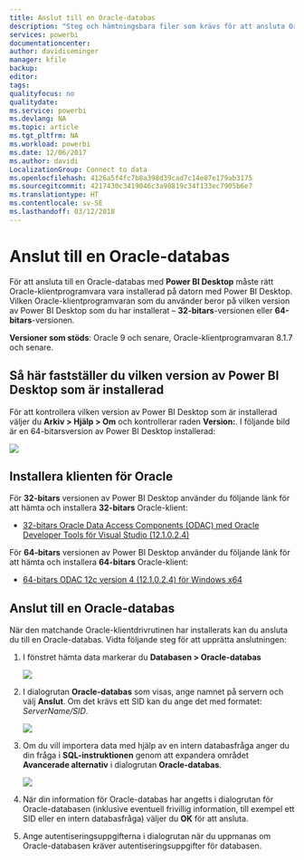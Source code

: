 ```yaml
---
title: Anslut till en Oracle-databas
description: "Steg och hämtningsbara filer som krävs för att ansluta Oracle till Power BI Desktop"
services: powerbi
documentationcenter: 
author: davidiseminger
manager: kfile
backup: 
editor: 
tags: 
qualityfocus: no
qualitydate: 
ms.service: powerbi
ms.devlang: NA
ms.topic: article
ms.tgt_pltfrm: NA
ms.workload: powerbi
ms.date: 12/06/2017
ms.author: davidi
LocalizationGroup: Connect to data
ms.openlocfilehash: 4126a5f4fc7b8a398d39cad7c14e87e179ab3175
ms.sourcegitcommit: 4217430c3419046c3a90819c34f133ec7905b6e7
ms.translationtype: HT
ms.contentlocale: sv-SE
ms.lasthandoff: 03/12/2018
---
```

# <a name="connect-to-an-oracle-database"></a>Anslut till en Oracle-databas
För att ansluta till en Oracle-databas med **Power BI Desktop** måste rätt Oracle-klientprogramvara vara installerad på datorn med Power BI Desktop. Vilken Oracle-klientprogramvaran som du använder beror på vilken version av Power BI Desktop som du har installerat – **32-bitars**-versionen eller **64-bitars**-versionen.

**Versioner som stöds**: Oracle 9 och senare, Oracle-klientprogramvaran 8.1.7 och senare.

## <a name="determining-which-version-of-power-bi-desktop-is-installed"></a>Så här fastställer du vilken version av Power BI Desktop som är installerad
För att kontrollera vilken version av Power BI Desktop som är installerad väljer du **Arkiv > Hjälp > Om** och kontrollerar raden **Version:**. I följande bild är en 64-bitarsversion av Power BI Desktop installerad:

![](media/desktop-connect-oracle-database/connect-oracle-database_1.png)

## <a name="installing-the-oracle-client"></a>Installera klienten för Oracle
För **32-bitars** versionen av Power BI Desktop använder du följande länk för att hämta och installera **32-bitars** Oracle-klient:

* [32-bitars Oracle Data Access Components (ODAC) med Oracle Developer Tools för Visual Studio (12.1.0.2.4)](http://www.oracle.com/technetwork/topics/dotnet/utilsoft-086879.html)

För **64-bitars** versionen av Power BI Desktop använder du följande länk för att hämta och installera **64-bitars** Oracle-klient:

* [64-bitars ODAC 12c version 4 (12.1.0.2.4) för Windows x64](http://www.oracle.com/technetwork/database/windows/downloads/index-090165.html)

## <a name="connect-to-an-oracle-database"></a>Anslut till en Oracle-databas
När den matchande Oracle-klientdrivrutinen har installerats kan du ansluta du till en Oracle-databas. Vidta följande steg för att upprätta anslutningen:

1. I fönstret hämta data markerar du **Databasen > Oracle-databas**
   
   ![](media/desktop-connect-oracle-database/connect-oracle-database_2.png)
2. I dialogrutan **Oracle-databas** som visas, ange namnet på servern och välj **Anslut**. Om det krävs ett SID kan du ange det med formatet: *ServerName/SID*.
   
   ![](media/desktop-connect-oracle-database/connect-oracle-database_3.png)
3. Om du vill importera data med hjälp av en intern databasfråga anger du din fråga i **SQL-instruktionen** genom att expandera området **Avancerade alternativ** i dialogrutan **Oracle-databas**.
   
   ![](media/desktop-connect-oracle-database/connect-oracle-database_4.png)
4. När din information för Oracle-databas har angetts i dialogrutan för Oracle-databasen (inklusive eventuell frivillig information, till exempel ett SID eller en intern databasfråga) väljer du **OK** för att ansluta.
5. Ange autentiseringsuppgifterna i dialogrutan när du uppmanas om Oracle-databasen kräver autentiseringsuppgifter för databasen.

